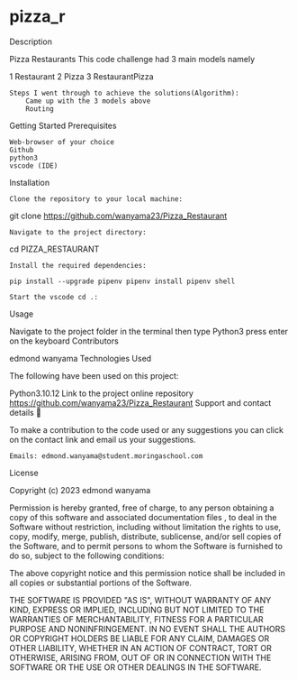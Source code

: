 # pizza_r
Description

Pizza Restaurants This code challenge had 3 main models namely

1 Restaurant 2 Pizza 3 RestaurantPizza

    Steps I went through to achieve the solutions(Algorithm):
        Came up with the 3 models above
        Routing

Getting Started
Prerequisites

    Web-browser of your choice
    Github
    python3
    vscode (IDE)

Installation

    Clone the repository to your local machine:

git clone https://github.com/wanyama23/Pizza_Restaurant

    Navigate to the project directory:

cd PIZZA_RESTAURANT

    Install the required dependencies:

    pip install --upgrade pipenv pipenv install pipenv shell

    Start the vscode cd .:

Usage

Navigate to the project folder in the terminal then type Python3 press enter on the keyboard
Contributors

edmond wanyama
Technologies Used

The following have been used on this project:

Python3.10.12
Link to the project online repository https://github.com/wanyama23/Pizza_Restaurant
Support and contact details 🙂

To make a contribution to the code used or any suggestions you can click on the contact link and email us your suggestions.

    Emails: edmond.wanyama@student.moringaschool.com

License

Copyright (c) 2023 edmond wanyama

Permission is hereby granted, free of charge, to any person obtaining a copy of this software and associated documentation files , to deal in the Software without restriction, including without limitation the rights to use, copy, modify, merge, publish, distribute, sublicense, and/or sell copies of the Software, and to permit persons to whom the Software is furnished to do so, subject to the following conditions:

The above copyright notice and this permission notice shall be included in all copies or substantial portions of the Software.

THE SOFTWARE IS PROVIDED "AS IS", WITHOUT WARRANTY OF ANY KIND, EXPRESS OR IMPLIED, INCLUDING BUT NOT LIMITED TO THE WARRANTIES OF MERCHANTABILITY, FITNESS FOR A PARTICULAR PURPOSE AND NONINFRINGEMENT. IN NO EVENT SHALL THE AUTHORS OR COPYRIGHT HOLDERS BE LIABLE FOR ANY CLAIM, DAMAGES OR OTHER LIABILITY, WHETHER IN AN ACTION OF CONTRACT, TORT OR OTHERWISE, ARISING FROM, OUT OF OR IN CONNECTION WITH THE SOFTWARE OR THE USE OR OTHER DEALINGS IN THE SOFTWARE.